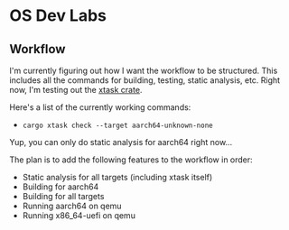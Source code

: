 # OS Dev Labs

## Workflow

I'm currently figuring out how I want the workflow to be structured. This includes all the commands for building, testing, static analysis, etc. Right now, I'm testing out the [xtask crate](https://github.com/matklad/cargo-xtask).

Here's a list of the currently working commands:

* `cargo xtask check --target aarch64-unknown-none`

Yup, you can only do static analysis for aarch64 right now...

The plan is to add the following features to the workflow in order:

* Static analysis for all targets (including xtask itself)
* Building for aarch64
* Building for all targets
* Running aarch64 on qemu
* Running x86_64-uefi on qemu

